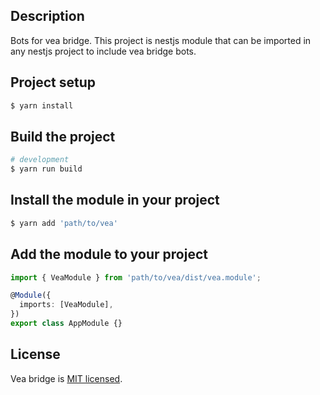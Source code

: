 ## Description

Bots for vea bridge.
This project is nestjs module that can be imported in any nestjs project to include vea bridge bots.

## Project setup

```bash
$ yarn install
```

## Build the project

```bash
# development
$ yarn run build
```

## Install the module in your project

```bash
$ yarn add 'path/to/vea'
```

## Add the module to your project

```typescript
import { VeaModule } from 'path/to/vea/dist/vea.module';

@Module({
  imports: [VeaModule],
})
export class AppModule {}
```

## License

Vea bridge is [MIT licensed](https://github.com/kleros/vea/blob/dev/LICENSE).
